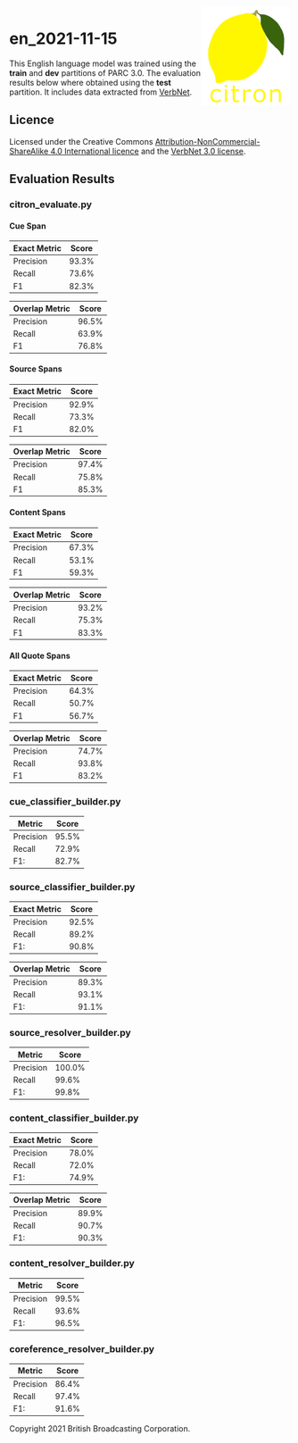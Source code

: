 <img src="../../citron/public/img/citron_logo.png" alt="Citron logo" align="right">

# en_2021-11-15 #

This English language model was trained using the **train** and **dev** partitions of PARC 3.0. The evaluation results below where obtained using the **test** partition. It includes data extracted from [VerbNet](https://verbs.colorado.edu/verbnet).

## Licence ##

Licensed under the Creative Commons [Attribution-NonCommercial-ShareAlike 4.0 International licence](./CC_BY-NC-SA_4.0.txt) and the [VerbNet 3.0 license](./verbnet-license.3.0.txt).

## Evaluation Results ##

### citron_evaluate.py ###

#### Cue Span ####

| Exact Metric    | Score |
|-----------------|-------|
| Precision       | 93.3% |
| Recall          | 73.6% |
| F1              | 82.3% |

| Overlap Metric  | Score |
|-----------------|-------|
| Precision       | 96.5% |
| Recall          | 63.9% |
| F1              | 76.8% |

#### Source Spans ####

| Exact Metric    | Score |
|-----------------|-------|
| Precision       | 92.9% |
| Recall          | 73.3% |
| F1              | 82.0% |

| Overlap Metric  | Score |
|-----------------|-------|
| Precision       | 97.4% |
| Recall          | 75.8% |
| F1              | 85.3% |

#### Content Spans ####

| Exact Metric    | Score |
|-----------------|-------|
| Precision       | 67.3% |
| Recall          | 53.1% |
| F1              | 59.3% |

| Overlap Metric  | Score |
|-----------------|-------|
| Precision       | 93.2% |
| Recall          | 75.3% |
| F1              | 83.3% |

#### All Quote Spans ####

| Exact Metric    | Score |
|-----------------|-------|
| Precision       | 64.3% |
| Recall          | 50.7% |
| F1              | 56.7% |

| Overlap Metric  | Score |
|-----------------|-------|
| Precision       | 74.7% |
| Recall          | 93.8% |
| F1              | 83.2% |

### cue_classifier_builder.py ###

| Metric          | Score |
|-----------------|-------|
| Precision       | 95.5% |
| Recall          | 72.9% |
| F1:             | 82.7% |

### source_classifier_builder.py ###

| Exact Metric    | Score |
|-----------------|-------|
| Precision       | 92.5% |
| Recall          | 89.2% |
| F1:             | 90.8% |

| Overlap Metric  | Score |
|-----------------|-------|
| Precision       | 89.3% |
| Recall          | 93.1% |
| F1:             | 91.1% |

### source_resolver_builder.py ###

| Metric         |  Score |
|----------------|--------|
| Precision      | 100.0% |
| Recall         |  99.6% |
| F1:            |  99.8% |

### content_classifier_builder.py ###

| Exact Metric    | Score |
|-----------------|-------|
| Precision       | 78.0% |
| Recall          | 72.0% |
| F1:             | 74.9% |

| Overlap Metric  | Score |
|-----------------|-------|
| Precision       | 89.9% |
| Recall          | 90.7% |
| F1:             | 90.3% |

### content_resolver_builder.py ###

| Metric          | Score |
|-----------------|-------|
| Precision       | 99.5% |
| Recall          | 93.6% |
| F1:             | 96.5% |

### coreference_resolver_builder.py ###

| Metric          | Score |
|-----------------|-------|
| Precision       | 86.4% |
| Recall          | 97.4% |
| F1:             | 91.6% |

Copyright 2021 British Broadcasting Corporation.